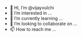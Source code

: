 - 👋 Hi, I’m @vijayvulchi
- 👀 I’m interested in ...
- 🌱 I’m currently learning ...
- 💞️ I’m looking to collaborate on ...
- 📫 How to reach me ...

<!---
vijayvulchi/vijayvulchi is a ✨ special ✨ repository because its `README.md` (this file) appears on your GitHub profile.
You can click the Preview link to take a look at your changes.
--->
